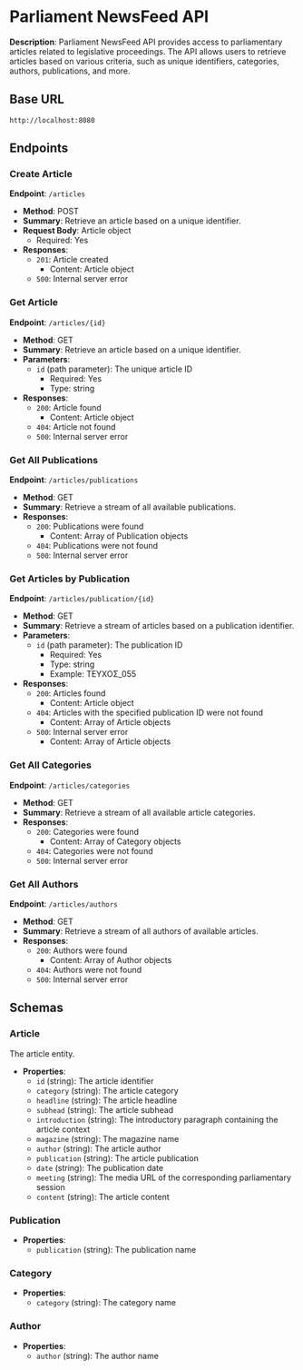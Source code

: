 # Parliament NewsFeed API

**Description**: Parliament NewsFeed API provides access to parliamentary articles related to legislative proceedings. The API allows users to retrieve articles based on various criteria, such as unique identifiers, categories, authors, publications, and more.

## Base URL

`http://localhost:8080`

## Endpoints

### Create Article

**Endpoint**: `/articles`

- **Method**: POST
- **Summary**: Retrieve an article based on a unique identifier.
- **Request Body**: Article object
    - Required: Yes
- **Responses**:
    - `201`: Article created
        - Content: Article object
    - `500`: Internal server error

### Get Article

**Endpoint**: `/articles/{id}`

- **Method**: GET
- **Summary**: Retrieve an article based on a unique identifier.
- **Parameters**:
    - `id` (path parameter): The unique article ID
        - Required: Yes
        - Type: string
- **Responses**:
    - `200`: Article found
        - Content: Article object
    - `404`: Article not found
    - `500`: Internal server error

### Get All Publications

**Endpoint**: `/articles/publications`

- **Method**: GET
- **Summary**: Retrieve a stream of all available publications.
- **Responses**:
    - `200`: Publications were found
        - Content: Array of Publication objects
    - `404`: Publications were not found
    - `500`: Internal server error

### Get Articles by Publication

**Endpoint**: `/articles/publication/{id}`

- **Method**: GET
- **Summary**: Retrieve a stream of articles based on a publication identifier.
- **Parameters**:
    - `id` (path parameter): The publication ID
        - Required: Yes
        - Type: string
        - Example: ΤΕΥΧΟΣ_055
- **Responses**:
    - `200`: Articles found
        - Content: Article object
    - `404`: Articles with the specified publication ID were not found
        - Content: Array of Article objects
    - `500`: Internal server error
        - Content: Array of Article objects

### Get All Categories

**Endpoint**: `/articles/categories`

- **Method**: GET
- **Summary**: Retrieve a stream of all available article categories.
- **Responses**:
    - `200`: Categories were found
        - Content: Array of Category objects
    - `404`: Categories were not found
    - `500`: Internal server error

### Get All Authors

**Endpoint**: `/articles/authors`

- **Method**: GET
- **Summary**: Retrieve a stream of all authors of available articles.
- **Responses**:
    - `200`: Authors were found
        - Content: Array of Author objects
    - `404`: Authors were not found
    - `500`: Internal server error

## Schemas

### Article

The article entity.

- **Properties**:
    - `id` (string): The article identifier
    - `category` (string): The article category
    - `headline` (string): The article headline
    - `subhead` (string): The article subhead
    - `introduction` (string): The introductory paragraph containing the article context
    - `magazine` (string): The magazine name
    - `author` (string): The article author
    - `publication` (string): The article publication
    - `date` (string): The publication date
    - `meeting` (string): The media URL of the corresponding parliamentary session
    - `content` (string): The article content

### Publication

- **Properties**:
    - `publication` (string): The publication name

### Category

- **Properties**:
    - `category` (string): The category name

### Author

- **Properties**:
    - `author` (string): The author name

    